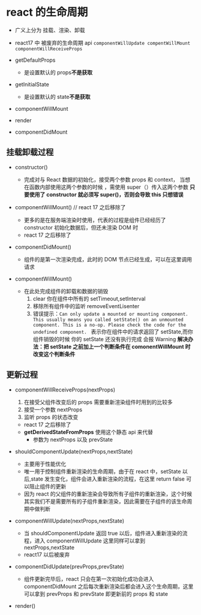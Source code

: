 # react 的生命周期

- 广义上分为 挂载、渲染、卸载

- react17 中 被废弃的生命周期 api ```componentWillUpdate compentWillMount componentWillReceiveProps```

* getDefaultProps

  - 是设置默认的 props**不是获取**

* getInitialState
  - 是设置默认的 state**不是获取**
* componentWillMount

* render

* componentDidMount

## 挂载卸载过程

- constructor()

  - 完成对与 React 数据的初始化，接受两个参数 props 和 context， 当想在函数内部使用这两个参数的时候 ，需使用 super（）传入这两个参数
    **只要使用了 constructor 就必须写 super()，否则会导致 this 只想错误**

- componentWillMount() // react 17 之后移除了

  - 更多的是在服务端渲染时使用，代表的过程是组件已经经历了 constructor 初始化数据后，但还未渲染 DOM 时
  - react 17 之后移除了

- componentDidMount()

  - 组件的是第一次渲染完成，此时的 DOM 节点已经生成，可以在这里调用请求

- componentWillMount()
  - 在此处完成组件的卸载和数据的销毁
    1. clear 你在组件中所有的 setTimeout,setInterval
    2. 移除所有组件中的监听 removeEventLisenter
    3. 错误提示：`Can only update a mounted or mounting component. This usually means you called setState() on an unmounted component. This is a no-op. Please check the code for the undefined component. ` 表示你在组件中的请求返回了 setState,而你组件销毁的时候 你的 setState 还没有执行完成 会报 Warning **解决办法：把 setState 之前加上一个判断条件在 comonentWillMount 时改变这个判断条件**

## 更新过程

- componentWillReceiveProps(nextProps)

  1. 在接受父组件改变后的 props 需要重新渲染组件时用到的比较多
  2. 接受一个参数 nextProps
  3. 监听 props 的状态改变

  - react 17 之后移除了
  - **getDerivedStateFromProps** 使用这个静态 api 来代替
    - 参数为 nextProps 以及 prevState

- shouldComponentUpdate(nextProps,nextState)

  - 主要用于性能优化
  - 唯一用于控制组件重新渲染的生命周期，由于在 react 中，setState 以后,state 发生变化，组件会进入重新渲染的流程，在这里 return false 可以阻止组件的更新
  - 因为 react 的父组件的重新渲染会导致所有子组件的重新渲染，这个时候其实我们不是需要所有的子组件重新渲染，因此需要在子组件的该生命周期中做判断

- componentWillUpdate(nextProps,nextState)

  - 当 shouldComponentUpdate 返回 true 以后，组件进入重新渲染的流程，进入 componentWillUpdate 这里同样可以拿到 nextProps,nextState
  - react17 以后被废弃

- componentDidUpdate(prevProps,prevState)

  - 组件更新完毕后，react 只会在第一次初始化成功会进入 componentDidMount 之后每次重新渲染后都会进入这个生命周期，这里可以拿到 prevProps 和 prevState 即更新前的 props 和 state

- render()
